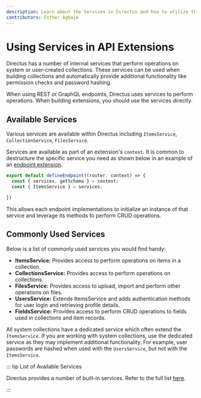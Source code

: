 ```yaml
---
description: Learn about the Services in Directus and how to utilize them when building extensions.
contributors: Esther Agbaje
---
```


# Using Services in API Extensions

Directus has a number of internal services that perform operations on system or user-created collections. These services
can be used when building collections and automatically provide additional functionality like permission checks and
password hashing.

When using REST or GraphQL endpoints, Directus uses services to perform operations. When building extensions, you should
use the services directly.

## Available Services

Various services are available within Directus including `ItemsService`, `CollectionService`, `FilesService`.

Services are available as part of an extension's `context`. It is common to destructure the specific service you need as shown below in an example of an [endpoint extension](/extensions/endpoints).

```js
export default defineEndpoint((router, context) => {
  const { services, getSchema } = context;
  const { ItemsService } = services;

})
```

This allows each endpoint implementations to initialize an instance of that service and leverage its methods to perform
CRUD operations.

## Commonly Used Services

Below is a list of commonly used services you would find handy:

- **ItemsService:** Provides access to perform operations on items in a collection. 
- **CollectionsService:** Provides access to perform operations on collections.
- **FilesService:** Provides access to upload, import and perform other operations on files.
- **UsersService:** Extends ItemsService and adds authentication methods for user login and retrieving profile
  details.
- **FieldsService:** Provides access to perform CRUD operations to fields used in collections and item records.

All system collections have a dedicated service which often extend the `ItemsService`. If you are working with system collections, use the dedicated service as they may implement additional functionality. For example, user passwords are hashed when used with the `UsersService`, but not with the `ItemsService`.

::: tip List of Available Services

Directus provides a number of built-in services. Refer to the full list
[here](https://github.com/directus/directus/tree/main/api/src/services).

:::
